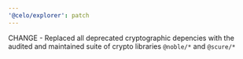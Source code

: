 ```yaml
---
'@celo/explorer': patch
---
```


CHANGE - Replaced all deprecated cryptographic depencies with the audited and maintained suite of crypto libraries `@noble/*` and `@scure/*`
